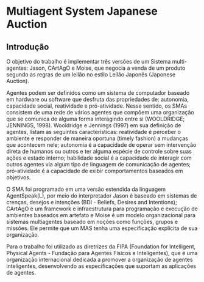 # Multiagent System Japanese Auction

## Introdução

O objetivo do trabalho é implementar três versões de um Sistema multi-agentes: Jason, CArtAgO e Moise, que negocia a venda de um produto segundo as regras de um leilão no estilo Leilão Japonês (Japonese Auction).
	
Agentes podem ser definidos como um sistema de computador baseado em hardware ou software que desfruta das propriedades de: autonomia, capacidade social, reatividade e pró-atividade. Nesse sentido, os SMAs consistem de uma rede de vários agentes que compõem uma organização que se comunica de alguma forma interagindo entre si  (WOOLDRIDGE; JENNINGS, 1998).
Wooldridge e Jennings (1997) em sua definição de agentes, listam as seguintes características: reatividade é perceber o ambiente e responder de maneira oportuna (timely fashion) a mudanças que acontecem nele; autonomia é a capacidade de operar sem intervenção direta de humanos ou outros e ter alguma espécie de controle sobre suas ações e estado interno; habilidade social é a capacidade de interagir com outros agentes via algum tipo de linguagem de comunicação de agentes; pró-atividade é a capacidade de exibir comportamentos baseados em objetivos.

O SMA foi programado em uma versão estendida da linguagem AgentSpeak(L), por meio do interpretador Jason é baseado em sistemas de crenças, desejos e intenções (BDI - Beliefs, Desires and Intentions); CArtAgO é um framework e infraestrutura para programação e execução de ambientes baseados em artefato e Moise é um modelo organizacional para sistemas multiagentes baseado em noções como funções, grupos e missões. Ele permite que um MAS tenha uma especificação explícita de sua organização. 

Para o trabalho foi utilizado as diretrizes da FIPA (Foundation for Intelligent, Physical Agents - Fundação para Agentes Físicos e Inteligentes), que é uma organização internacional dedicada a promover a organização de agentes inteligentes, desenvolvendo as especificações que suportam as aplicações de agentes.
